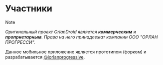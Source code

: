 # Участники
> [!NOTE]
> *Оригинальный проект OrlanDroid является **коммерческим** и **проприетарным**. Права на него принадлежат компании ООО "ОРЛАН ПРОГРЕССИ".*

Данное мобильное приложение является прототипом (форком) и разрабатывается [@iorlanprogressive](https://github.com/iorlanprogressive).
